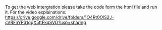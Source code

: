 To get the web intergration please take the code form the html file and run it.
For the video explainations: https://drive.google.com/drive/folders/1O4Rt0OlS2J-cVRFnYP31gqX5ttFkdSVD?usp=sharing
